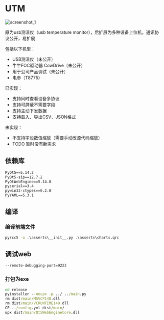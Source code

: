 # UTM

![screenshot_1](https://github.com/ma6254/UTM/raw/master/doc/screenshot_1.png)

原为usb测温仪（usb temperature monitor），后扩展为多种设备上位机，通讯协议公开，易扩展

包括以下机型：

- USB测温仪（未公开）
- 牛牛FOC驱动器 CowDrive（未公开）
- 用于公司产品调试（未公开）
- 电参（T8775）

已实现：

- 支持同时查看设备多协议
- 支持可屏蔽不需要字段
- 支持主动下发数据
- 支持载入、导出CSV、JSON格式

未实现：

- 不支持字段数值缩放（需要手动改源代码缩放）
- TODO 暂时没有新需求



## 依赖库

```cmd
PyQt5==5.14.2
PyQt5-sip==12.7.2
PyQtWebEngine==5.14.0
pyserial==3.4
pywin32-ctypes==0.2.0
PyYAML==5.3.1
```

## 编译

### 编译前端文件

```cmd
pyrcc5 -o .\asserts\__init__.py .\asserts\charts.qrc
```

## 调试web

```bash
--remote-debugging-port=9223
```

### 打包为exe

```cmd
cd release
pyinstaller --noupx -p ../ ../main.py
rm dist/main/MSVCP140.dll
rm dist/main/VCRUNTIME140.dll
CP ../config.yml dist/main/
upx dist/main/Qt5WebEngineCore.dll

```
